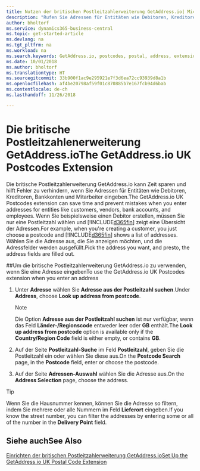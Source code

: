 ```yaml
---
title: Nutzen der britischen Postleitzahlerweiterung GetAddress.io| Microsoft Docs
description: "Rufen Sie Adressen für Entitäten wie Debitoren, Kreditoren, Banken Grossbritannien Mitarbeiter und im GetAddress.io-Dienst ab."
author: bholtorf
ms.service: dynamics365-business-central
ms.topic: get-started-article
ms.devlang: na
ms.tgt_pltfrm: na
ms.workload: na
ms.search.keywords: GetAddress.io, postcodes, postal, address, extension
ms.date: 10/01/2018
ms.author: bholtorf
ms.translationtype: HT
ms.sourcegitcommit: 33b900f1ac9e295921e7f3d6ea72cc93939d8a1b
ms.openlocfilehash: af4be20798af59f01c870885b7e167fcb94d6bab
ms.contentlocale: de-ch
ms.lasthandoff: 11/26/2018

---
```


# <a name="the-getaddressio-uk-postcodes-extension"></a><span data-ttu-id="10fab-103">Die britische Postleitzahlenerweiterung GetAddress.io</span><span class="sxs-lookup"><span data-stu-id="10fab-103">The GetAddress.io UK Postcodes Extension</span></span>
<span data-ttu-id="10fab-104">Die britische Postleitzahlerweiterung GetAddress.io kann Zeit sparen und hilft Fehler zu verhindern, wenn Sie Adressen für Entitäten wie Debitoren, Kreditoren, Bankkonten und Mitarbeiter eingeben.</span><span class="sxs-lookup"><span data-stu-id="10fab-104">The GetAddress.io UK Postcodes extension can save time and prevent mistakes when you enter addresses for entities like customers, vendors, bank accounts, and employees.</span></span> <span data-ttu-id="10fab-105">Wenn Sie beispielsweise einen Debitor erstellen, müssen Sie nur eine Postleitzahl wählen und [!INCLUDE[d365fin](includes/d365fin_md.md)] zeigt eine Übersicht der Adressen.</span><span class="sxs-lookup"><span data-stu-id="10fab-105">For example, when you're creating a customer, you just choose a postcode and [!INCLUDE[d365fin](includes/d365fin_md.md)] shows a list of addresses.</span></span> <span data-ttu-id="10fab-106">Wählen Sie die Adresse aus, die Sie anzeigen möchten, und die Adressfelder werden ausgefüllt.</span><span class="sxs-lookup"><span data-stu-id="10fab-106">Pick the address you want, and presto, the address fields are filled out.</span></span>  

##<a name="to-use-the-getaddressio-uk-postcodes-extension-when-you-enter-an-address"></a><span data-ttu-id="10fab-107">Um die britische Postleitzahlerweiterung GetAddress.io zu verwenden, wenn Sie eine Adresse eingeben</span><span class="sxs-lookup"><span data-stu-id="10fab-107">To use the GetAddress.io UK Postcodes extension when you enter an address</span></span>
1. <span data-ttu-id="10fab-108">Unter **Adresse** wählen Sie **Adresse aus der Postleitzahl suchen**.</span><span class="sxs-lookup"><span data-stu-id="10fab-108">Under **Address**, choose **Look up address from postcode**.</span></span>  

    > [!NOTE]  
    >   <span data-ttu-id="10fab-109">Die Option **Adresse aus der Postleitzahl suchen** ist nur verfügbar, wenn das Feld **Länder-/Regionscode** entweder leer oder **GB** enthält.</span><span class="sxs-lookup"><span data-stu-id="10fab-109">The **Look up address from postcode** option is available only if the **Country/Region Code** field is either empty, or contains **GB**.</span></span>
2. <span data-ttu-id="10fab-110">Auf der Seite **Postleitzahl-Suche** im Feld **Postleitzahl**, geben Sie die Postleitzahl ein oder wählen Sie diese aus.</span><span class="sxs-lookup"><span data-stu-id="10fab-110">On the **Postcode Search** page, in the **Postcode** field, enter or choose the postcode.</span></span>  
3. <span data-ttu-id="10fab-111">Auf der Seite **Adressen-Auswahl** wählen Sie die Adresse aus.</span><span class="sxs-lookup"><span data-stu-id="10fab-111">On the **Address Selection** page, choose the address.</span></span>  

> [!TIP]  
>   <span data-ttu-id="10fab-112">Wenn Sie die Hausnummer kennen, können Sie die Adresse so filtern, indem Sie mehrere oder alle Nummern im Feld **Lieferort** eingeben.</span><span class="sxs-lookup"><span data-stu-id="10fab-112">If you know the street number, you can filter the addresses by entering some or all of the number in the **Delivery Point** field.</span></span>


## <a name="see-also"></a><span data-ttu-id="10fab-113">Siehe auch</span><span class="sxs-lookup"><span data-stu-id="10fab-113">See Also</span></span>
[<span data-ttu-id="10fab-114">Einrichten der britischen Postleitzahlerweiterung GetAddress.io</span><span class="sxs-lookup"><span data-stu-id="10fab-114">Set Up the GetAddress.io UK Postal Code Extension</span></span>](LocalFunctionality/UnitedKingdom/uk-setup-postal-code-service.md)

